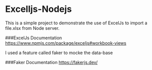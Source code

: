 # Excelljs-Nodejs
This is a simple project to demonstrate the use of ExcelJs to import a file.xlsx from Node server.

###ExcelJs Documentation
https://www.npmjs.com/package/exceljs#workbook-views

I used a feature called faker to mocke the data-base 

###Faker Documentation
https://fakerjs.dev/

